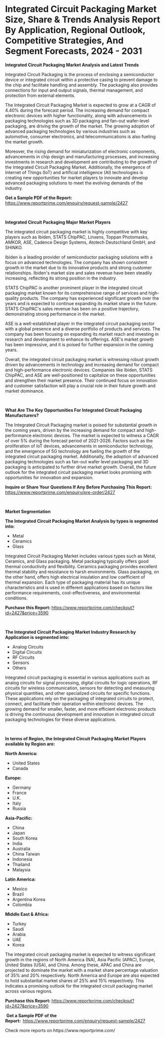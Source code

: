 <p><h1>Integrated Circuit Packaging Market Size, Share & Trends Analysis Report By Application, Regional Outlook, Competitive Strategies, And Segment Forecasts, 2024 - 2031</h1></p><p><strong>Integrated Circuit Packaging Market Analysis and Latest Trends</strong></p>
<p><p>Integrated Circuit Packaging is the process of enclosing a semiconductor device or integrated circuit within a protective casing to prevent damage to the chip and facilitate handling and assembly. The packaging also provides connections for input and output signals, thermal management, and protection from external elements.</p><p>The Integrated Circuit Packaging Market is expected to grow at a CAGR of 4.40% during the forecast period. The increasing demand for compact electronic devices with higher functionality, along with advancements in packaging technologies such as 3D packaging and fan-out wafer-level packaging, are driving the growth of the market. The growing adoption of advanced packaging technologies by various industries such as automotive, consumer electronics, and telecommunications is also fueling the market growth.</p><p>Moreover, the rising demand for miniaturization of electronic components, advancements in chip design and manufacturing processes, and increasing investments in research and development are contributing to the growth of the Integrated Circuit Packaging Market. Additionally, the emergence of Internet of Things (IoT) and artificial intelligence (AI) technologies is creating new opportunities for market players to innovate and develop advanced packaging solutions to meet the evolving demands of the industry.</p></p>
<p><strong>Get a Sample PDF of the Report:&nbsp;</strong> <a href="https://www.reportprime.com/enquiry/request-sample/2427">https://www.reportprime.com/enquiry/request-sample/2427</a></p>
<p>&nbsp;</p>
<p><strong>Integrated Circuit Packaging Major Market Players</strong></p>
<p><p>The integrated circuit packaging market is highly competitive with key players such as Ibiden, STATS ChipPAC, Linxens, Toppan Photomasks, AMKOR, ASE, Cadence Design Systems, Atotech Deutschland GmbH, and SHINKO. </p><p>Ibiden is a leading provider of semiconductor packaging solutions with a focus on advanced technologies. The company has shown consistent growth in the market due to its innovative products and strong customer relationships. Ibiden's market size and sales revenue have been steadily increasing, reflecting its strong position in the industry.</p><p>STATS ChipPAC is another prominent player in the integrated circuit packaging market known for its comprehensive range of services and high-quality products. The company has experienced significant growth over the years and is expected to continue expanding its market share in the future. STATS ChipPAC's sales revenue has been on a positive trajectory, demonstrating strong performance in the market.</p><p>ASE is a well-established player in the integrated circuit packaging sector with a global presence and a diverse portfolio of products and services. The company has been focusing on expanding its market reach and investing in research and development to enhance its offerings. ASE's market growth has been impressive, and it is poised for further expansion in the coming years.</p><p>Overall, the integrated circuit packaging market is witnessing robust growth driven by advancements in technology and increasing demand for compact and high-performance electronic devices. Companies like Ibiden, STATS ChipPAC, and ASE are well-positioned to capitalize on these opportunities and strengthen their market presence. Their continued focus on innovation and customer satisfaction will play a crucial role in their future growth and market dominance.</p></p>
<p>&nbsp;</p>
<p><strong>What Are The Key Opportunities For Integrated Circuit Packaging Manufacturers?</strong></p>
<p><p>The Integrated Circuit Packaging market is poised for substantial growth in the coming years, driven by the increasing demand for compact and high-performance electronic devices. The market is expected to witness a CAGR of over 5% during the forecast period of 2021-2026. Factors such as the proliferation of IoT devices, advancements in semiconductor technology, and the emergence of 5G technology are fueling the growth of the integrated circuit packaging market. Additionally, the adoption of advanced packaging technologies such as fan-out wafer level packaging and 3D packaging is anticipated to further drive market growth. Overall, the future outlook for the integrated circuit packaging market looks promising with opportunities for innovation and expansion.</p></p>
<p><strong>Inquire or Share Your Questions If Any Before Purchasing This Report:</strong> <a href="https://www.reportprime.com/enquiry/pre-order/2427">https://www.reportprime.com/enquiry/pre-order/2427</a></p>
<p>&nbsp;</p>
<p><strong>Market Segmentation</strong></p>
<p><strong>The Integrated Circuit Packaging Market Analysis by types is segmented into:</strong></p>
<p><ul><li>Metal</li><li>Ceramics</li><li>Glass</li></ul></p>
<p><p>Integrated Circuit Packaging Market includes various types such as Metal, Ceramics, and Glass packaging. Metal packaging typically offers good thermal conductivity and flexibility. Ceramics packaging provides excellent thermal stability and resistance to harsh environments. Glass packaging, on the other hand, offers high electrical insulation and low coefficient of thermal expansion. Each type of packaging material has its unique characteristics and is used in different applications based on factors like performance requirements, cost-effectiveness, and environmental conditions.</p></p>
<p><strong>Purchase this Report:&nbsp;</strong><a href="https://www.reportprime.com/checkout?id=2427&price=3590">https://www.reportprime.com/checkout?id=2427&price=3590</a></p>
<p>&nbsp;</p>
<p><strong>The Integrated Circuit Packaging Market Industry Research by Application is segmented into:</strong></p>
<p><ul><li>Analog Circuits</li><li>Digital Circuits</li><li>RF Circuits</li><li>Sensors</li><li>Others</li></ul></p>
<p><p>Integrated circuit packaging is essential in various applications such as analog circuits for signal processing, digital circuits for logic operations, RF circuits for wireless communication, sensors for detecting and measuring physical quantities, and other specialized circuits for specific functions. These applications rely on the packaging of integrated circuits to protect, connect, and facilitate their operation within electronic devices. The growing demand for smaller, faster, and more efficient electronic products is driving the continuous development and innovation in integrated circuit packaging technologies for these diverse applications.</p></p>
<p>&nbsp;</p>
<p><strong>In terms of Region, the Integrated Circuit Packaging Market Players available by Region are:</strong></p>
<p>
    <p> <strong> North America: </strong>
        <ul>
            <li>United States</li>
            <li>Canada</li>
        </ul>
        </p> 
    <p> <strong> Europe: </strong>
        <ul>
            <li>Germany</li>
            <li>France</li>
            <li>U.K.</li>
            <li>Italy</li>
            <li>Russia</li>
        </ul>
        </p> 
    <p> <strong> Asia-Pacific: </strong>
        <ul>
            <li>China</li>
            <li>Japan</li>
            <li>South Korea</li>
            <li>India</li>
            <li>Australia</li>
            <li>China Taiwan</li>
            <li>Indonesia</li>
            <li>Thailand</li>
            <li>Malaysia</li>
        </ul>
        </p> 
    <p> <strong> Latin America: </strong>
        <ul>
            <li>Mexico</li>
            <li>Brazil</li>
            <li>Argentina Korea</li>
            <li>Colombia</li>
        </ul>
        </p> 
    <p> <strong> Middle East & Africa: </strong>
        <ul>
            <li>Turkey</li>
            <li>Saudi</li>
            <li>Arabia</li>
            <li>UAE</li>
            <li>Korea</li>
        </ul>
    </p>
    </p>
<p><p>The integrated circuit packaging market is expected to witness significant growth in the regions of North America (NA), Asia Pacific (APAC), Europe, United States (USA), and China. Among these, APAC and China are projected to dominate the market with a market share percentage valuation of 35% and 20% respectively. North America and Europe are also expected to hold substantial market shares of 25% and 15% respectively. This indicates a promising outlook for the integrated circuit packaging market across various regions.</p></p>
<p><strong>Purchase this Report: </strong><a href="https://www.reportprime.com/checkout?id=2427&price=3590">https://www.reportprime.com/checkout?id=2427&price=3590</a></p>
<p>&nbsp;<strong>Get a Sample PDF of the Report:&nbsp;&nbsp;</strong><a href="https://www.reportprime.com/enquiry/request-sample/2427">https://www.reportprime.com/enquiry/request-sample/2427</a></p>
<p><strong></strong></p>
<p>Check more reports on https://www.reportprime.com/</p>